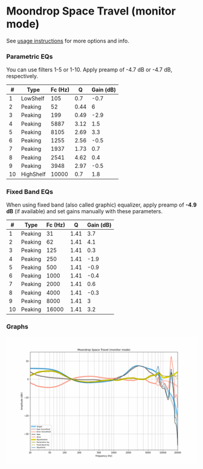 # Moondrop Space Travel (monitor mode)
See [usage instructions](https://github.com/jaakkopasanen/AutoEq#usage) for more options and info.

### Parametric EQs
You can use filters 1-5 or 1-10. Apply preamp of -4.7 dB or -4.7 dB, respectively.

|   # | Type      |   Fc (Hz) |    Q |   Gain (dB) |
|-----|-----------|-----------|------|-------------|
|   1 | LowShelf  |       105 | 0.7  |        -0.7 |
|   2 | Peaking   |        52 | 0.44 |         6   |
|   3 | Peaking   |       199 | 0.49 |        -2.9 |
|   4 | Peaking   |      5887 | 3.12 |         1.5 |
|   5 | Peaking   |      8105 | 2.69 |         3.3 |
|   6 | Peaking   |      1255 | 2.56 |        -0.5 |
|   7 | Peaking   |      1937 | 1.73 |         0.7 |
|   8 | Peaking   |      2541 | 4.62 |         0.4 |
|   9 | Peaking   |      3948 | 2.97 |        -0.5 |
|  10 | HighShelf |     10000 | 0.7  |         1.8 |

### Fixed Band EQs
When using fixed band (also called graphic) equalizer, apply preamp of **-4.9 dB** (if available) and set gains manually with these parameters.

|   # | Type    |   Fc (Hz) |    Q |   Gain (dB) |
|-----|---------|-----------|------|-------------|
|   1 | Peaking |        31 | 1.41 |         3.7 |
|   2 | Peaking |        62 | 1.41 |         4.1 |
|   3 | Peaking |       125 | 1.41 |         0.3 |
|   4 | Peaking |       250 | 1.41 |        -1.9 |
|   5 | Peaking |       500 | 1.41 |        -0.9 |
|   6 | Peaking |      1000 | 1.41 |        -0.4 |
|   7 | Peaking |      2000 | 1.41 |         0.6 |
|   8 | Peaking |      4000 | 1.41 |        -0.3 |
|   9 | Peaking |      8000 | 1.41 |         3   |
|  10 | Peaking |     16000 | 1.41 |         3.2 |

### Graphs
![](./Moondrop%20Space%20Travel%20(monitor%20mode).png)
